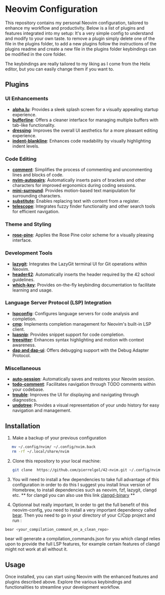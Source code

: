 # Neovim Configuration

This repository contains my personal Neovim configuration, tailored to enhance my workflow and productivity. Below is a list of plugins and features integrated into my setup:
It's a very simple config to understand and modify to your own taste. to remove a plugin simply delete one of the file
in the plugins folder, to add a new plugins follow the instructions of the plugins readme and create a new file in the plugins folder
keybindings can be modified in the core folder.

The keybindings are really tailored to my liking as I come from the Helix editor, but you can easily change them if you want to.

## Plugins

### UI Enhancements
- **[alpha.lu](https://github.com/goolord/alpha-nvim)**: Provides a sleek splash screen for a visually appealing startup experience.
- **[bufferline](https://github.com/akinsho/nvim-bufferline.lua)**: Offers a cleaner interface for managing multiple buffers with tab-like functionality.
- **[dressing](https://github.com/ChristianChiarulli/dressed.nvim)**: Improves the overall UI aesthetics for a more pleasant editing experience.
- **[indent-blankline](https://github.com/lukas-reineke/indent-blankline.nvim)**: Enhances code readability by visually highlighting indent levels.

### Code Editing
- **[comment](https://github.com/numToStr/Comment.nvim)**: Simplifies the process of commenting and uncommenting lines and blocks of code.
- **[nvim-autopairs](https://github.com/windwp/nvim-autopairs)**: Automatically inserts pairs of brackets and other characters for improved ergonomics during coding sessions.
- **[mini-surround](https://github.com/sindrets/minimal-surround.vim)**: Provides motion-based text manipulation for surrounding characters.
- **[substitute](https://github.com/TaDaa/vimade)**: Enables replacing text with content from a register.
- **[telescope](https://github.com/nvim-telescope/telescope.nvim)**: Integrates fuzzy finder functionality and other search tools for efficient navigation.

### Theme and Styling
- **[rose-pine](https://github.com/rose-pine/neovim)**: Applies the Rose Pine color scheme for a visually pleasing interface.

### Development Tools
- **[lazygit](https://github.com/kdheepak/lazygit.nvim)**: Integrates the LazyGit terminal UI for Git operations within Neovim.
- **[header42](https://github.com/jeanSim/checker)**: Automatically inserts the header required by the 42 school guidelines.
- **[which-key](https://github.com/folke/which-key.nvim)**: Provides on-the-fly keybinding documentation to facilitate learning and usage.

### Language Server Protocol (LSP) Integration
- **[lspconfig](https://github.com/neovim/nvim-lspconfig)**: Configures language servers for code analysis and completion.
- **[cmp](https://github.com/hrsh7th/cmp-nvim-lsp)**: Implements completion management for Neovim's built-in LSP client.
- **[luasnip](https://github.com/L3MON4D3/LuaSnip)**: Provides snippet support for code completion.
- **[treesitter](https://github.com/nvim-treesitter/nvim-treesitter)**: Enhances syntax highlighting and motion with context awareness.
- **[dap and dap-ui](https://github.com/mfussenegger/nvim-dap)**: Offers debugging support with the Debug Adapter Protocol.

### Miscellaneous
- **[auto-session](https://github.com/rmagatti/session-lens)**: Automatically saves and restores your Neovim session.
- **[todo-comment](https://github.com/folke/todo-comments.nvim)**: Facilitates navigation through TODO comments within your codebase.
- **[trouble](https://github.com/folke/trouble.nvim)**: Improves the UI for displaying and navigating through diagnostics.
- **[undotree](https://github.com/mbbill/undotree)**: Provides a visual representation of your undo history for easy navigation and management.

## Installation

1. Make a backup of your previous configuration

```bash
   mv ~/.config/nvim/ ~/.config/nvim.back
   rm -rf ~/.local/share/nvim
```

2. Clone this repository to your local machine:

   ```bash
   git clone  https://github.com/pierrelgol/42-nvim.git ~/.config/nvim
   ```
3. You will need to install a few dependencies to take full advantage of this configuration
in order to do this I suggest you install linux version of Homebrew, to install dependencies
such as neovim, fzf, lazygit, clangd etc. 
** for clangd you can also use this link [clangd-binary](https://github.com/clangd/clangd/releases) **

4. Optionnal but really important, In order to get the full benefit of this neovim-config, you need to install a very important dependency called [bear](https://github.com/rizsotto/Bear).
Then you need to go in your directory of your C/Cpp project and run :
```bash
bear <your_compilation_command_on_a_clean_repo>
```
bear will generate a compilation_commands.json for you which clangd relies upon to provide the full LSP features, for example certain features of clangd might not work at all without it.

## Usage

Once installed, you can start using Neovim with the enhanced features and plugins described above. Explore the various keybindings and functionalities to streamline your development workflow.
